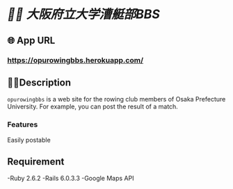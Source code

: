 # *🚣‍♀️ 大阪府立大学漕艇部BBS*

## 🌐 App URL
### **https://opurowingbbs.herokuapp.com/**

## 🚣‍♀️Description
`opurowingbbs` is a web site for the rowing club members of Osaka Prefecture University.
For example, you can post the result of a match.

### Features
Easily postable


## Requirement
-Ruby  2.6.2
-Rails 6.0.3.3
-Google Maps API


